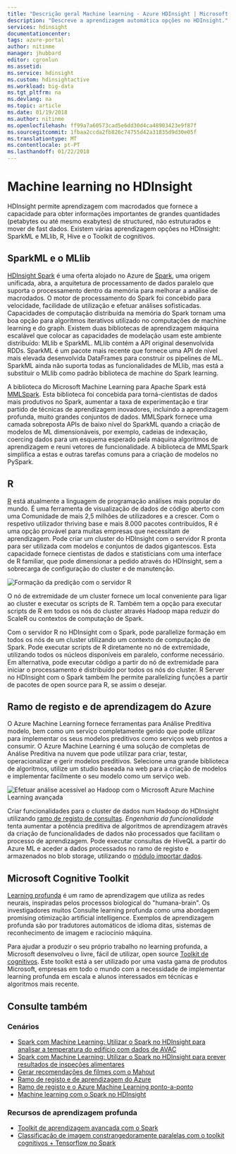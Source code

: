 ```yaml
---
title: "Descrição geral Machine learning - Azure HDInsight | Microsoft Docs"
description: "Descreve a aprendizagem automática opções no HDInsight."
services: hdinsight
documentationcenter: 
tags: azure-portal
author: nitinme
manager: jhubbard
editor: cgronlun
ms.assetid: 
ms.service: hdinsight
ms.custom: hdinsightactive
ms.workload: big-data
ms.tgt_pltfrm: na
ms.devlang: na
ms.topic: article
ms.date: 01/19/2018
ms.author: nitinme
ms.openlocfilehash: ff99a7a60573cad5e6dd30d4ca48903423e9f87f
ms.sourcegitcommit: 1fbaa2ccda2fb826c74755d42a31835d9d30e05f
ms.translationtype: MT
ms.contentlocale: pt-PT
ms.lasthandoff: 01/22/2018
---
```

# <a name="machine-learning-on-hdinsight"></a>Machine learning no HDInsight

HDInsight permite aprendizagem com macrodados que fornece a capacidade para obter informações importantes de grandes quantidades (petabytes ou até mesmo exabytes) de structured, não estruturados e mover de fast dados. Existem várias aprendizagem opções no HDInsight: SparkML e MLlib, R, Hive e o Toolkit de cognitivos.

## <a name="sparkml-and-mllib"></a>SparkML e o MLlib

[HDInsight Spark](spark/apache-spark-overview.md) é uma oferta alojado no Azure de [Spark](http://spark.apache.org/), uma origem unificada, abra, a arquitetura de processamento de dados paralelo que suporta o processamento dentro da memória para melhorar a análise de macrodados. O motor de processamento do Spark foi concebido para velocidade, facilidade de utilização e efetuar análises sofisticadas. Capacidades de computação distribuída na memória do Spark tornam uma boa opção para algoritmos iterativos utilizado no computações de machine learning e do graph. Existem duas bibliotecas de aprendizagem máquina escalável que colocar as capacidades de modelação usam este ambiente distribuído: MLlib e SparkML. MLlib contém a API original desenvolvida RDDs. SparkML é um pacote mais recente que fornece uma API de nível mais elevada desenvolvida DataFrames para construir os pipelines de ML. SparkML ainda não suporta todas as funcionalidades de MLlib, mas está a substituir o MLlib como padrão biblioteca de machine do Spark learning.

A biblioteca do Microsoft Machine Learning para Apache Spark está [MMLSpark](https://github.com/Azure/mmlspark). Esta biblioteca foi concebida para torná-cientistas de dados mais produtivos no Spark, aumentar a taxa de experimentação e tirar partido de técnicas de aprendizagem inovadores, incluindo a aprendizagem profunda, muito grandes conjuntos de dados. MMLSpark fornece uma camada sobreposta APIs de baixo nível do SparkML quando a criação de modelos de ML dimensionáveis, por exemplo, cadeias de indexação, coercing dados para um esquema esperado pela máquina algoritmos de aprendizagem e reuni vetores de funcionalidade. A biblioteca de MMLSpark simplifica a estas e outras tarefas comuns para a criação de modelos no PySpark.

## <a name="r"></a>R

[R](https://www.r-project.org/) está atualmente a linguagem de programação análises mais popular do mundo. É uma ferramenta de visualização de dados de código aberto com uma Comunidade de mais 2,5 milhões de utilizadores e a crescer. Com o respetivo utilizador thriving base e mais 8.000 pacotes contribuídos, R é uma opção provável para muitas empresas que necessitam de aprendizagem. Pode criar um cluster do HDInsight com o servidor R pronta para ser utilizada com modelos e conjuntos de dados gigantescos. Esta capacidade fornece cientistas de dados e statisticians com uma interface de R familiar, que pode dimensionar a pedido através do HDInsight, sem a sobrecarga de configuração do cluster e de manutenção.

![Formação da predição com o servidor R](./media/hdinsight-machine-learning-overview/r-training.png)

O nó de extremidade de um cluster fornece um local conveniente para ligar ao cluster e executar os scripts de R.  Também tem a opção para executar scripts de R em todos os nós do cluster através Hadoop mapa reduzir do ScaleR ou contextos de computação de Spark.

Com o servidor R no HDInsight com o Spark, pode parallelize formação em todos os nós de um cluster utilizando um contexto de computação de Spark. Pode executar scripts de R diretamente no nó de extremidade, utilizando todos os núcleos disponíveis em paralelo, conforme necessário. Em alternativa, pode executar código a partir do nó de extremidade para iniciar o processamento é distribuído por todos os nós do cluster. R Server no HDInsight com o Spark também lhe permite parallelizing funções a partir de pacotes de open source para R, se assim o desejar.

## <a name="azure-machine-learning-and-hive"></a>Ramo de registo e de aprendizagem do Azure

O Azure Machine Learning fornece ferramentas para Análise Preditiva modelo, bem como um serviço completamente gerido que pode utilizar para implementar os seus modelos preditivos como serviços web prontos a consumir. O Azure Machine Learning é uma solução de completas de Análise Preditiva na nuvem que pode utilizar para criar, testar, operacionalizar e gerir modelos preditivos. Selecione uma grande biblioteca de algoritmos, utilize um studio baseada na web para a criação de modelos e implementar facilmente o seu modelo como um serviço web.

![Efetuar análise acessível ao Hadoop com o Microsoft Azure Machine Learning avançada](./media/hdinsight-machine-learning-overview/hadoop-azure-ml.png)

Criar funcionalidades para o cluster de dados num Hadoop do HDInsight utilizando [ramo de registo de consultas](../machine-learning/team-data-science-process/create-features-hive.md). *Engenharia da funcionalidade* tenta aumentar a potência preditiva de algoritmos de aprendizagem através da criação de funcionalidades de dados não processados que facilitam o processo de aprendizagem. Pode executar consultas de HiveQL a partir do Azure ML e aceder a dados processados no ramo de registo e armazenados no blob storage, utilizando o [módulo importar dados](../machine-learning/studio/import-data.md).

## <a name="microsoft-cognitive-toolkit"></a>Microsoft Cognitive Toolkit

[Learning profunda](https://www.microsoft.com/en-us/research/group/dltc/) é um ramo de aprendizagem que utiliza as redes neurais, inspiradas pelos processos biological do "humana-brain". Os investigadores muitos Consulte learning profunda como uma abordagem promising otimização artificial intelligence. Exemplos de aprendizagem profunda são por tradutores automáticos de idioma ditas, sistemas de reconhecimento de imagem e raciocínio máquina.

Para ajudar a produzir o seu próprio trabalho no learning profunda, a Microsoft desenvolveu o livre, fácil de utilizar, open source [Toolkit de cognitivos](https://www.microsoft.com/en-us/cognitive-toolkit/). Este toolkit está a ser utilizado por uma vasta gama de produtos Microsoft, empresas em todo o mundo com a necessidade de implementar learning profunda em escala e alunos interessados em técnicas e algoritmos mais recente. 

## <a name="see-also"></a>Consulte também

### <a name="scenarios"></a>Cenários

* [Spark com Machine Learning: Utilizar o Spark no HDInsight para analisar a temperatura do edifício com dados de AVAC](spark/apache-spark-ipython-notebook-machine-learning.md)
* [Spark com Machine Learning: Utilizar o Spark no HDInsight para prever resultados de inspeções alimentares](spark/apache-spark-machine-learning-mllib-ipython.md)
* [Gerar recomendações de filmes com o Mahout](hadoop/apache-hadoop-mahout-linux-mac.md)
* [Ramo de registo e de aprendizagem do Azure](../machine-learning/team-data-science-process/create-features-hive.md)
* [Ramo de registo e o Azure Machine Learning ponto-a-ponto](../machine-learning/team-data-science-process/hive-walkthrough.md)
* [Machine learning com o Spark no HDInsight](../machine-learning/team-data-science-process/spark-overview.md)

### <a name="deep-learning-resources"></a>Recursos de aprendizagem profunda

* [Toolkit de aprendizagem avançada com o Spark](https://blogs.technet.microsoft.com/machinelearning/2017/04/25/using-microsofts-deep-learning-toolkit-with-spark-on-azure-hdinsight-clusters/)
* [Classificação de imagem constrangedoramente paralelas com o toolkit cognitivos + Tensorflow no Spark](https://blogs.technet.microsoft.com/machinelearning/2017/04/12/embarrassingly-parallel-image-classification-using-cognitive-toolkit-tensorflow-on-azure-hdinsight-spark/)
